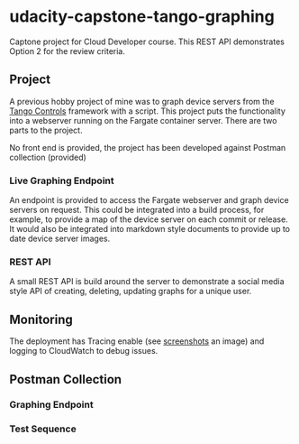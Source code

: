 # udacity-capstone-tango-graphing

Captone project for Cloud Developer course. This REST API demonstrates Option 2 for the review criteria.

## Project

A previous hobby project of mine was to graph device servers from the [Tango Controls](https://www.tango-controls.org/) framework with a script. This project puts the functionality into a webserver running on the Fargate container server. There are two parts to the project.

No front end is provided, the project has been developed against Postman collection (provided)

### Live Graphing Endpoint

An endpoint is provided to access the Fargate webserver and graph device servers on request. This could be integrated into a build process, for example, to provide a map of the device server on each commit or release. It would also be integrated into markdown style documents to provide up to date device server images.

### REST API

A small REST API is build around the server to demonstrate a social media style API of creating, deleting, updating graphs for a unique user.


## Monitoring

The deployment has Tracing enable (see [screenshots](screenshots) an image) and logging to CloudWatch to debug issues.

## Postman Collection

### Graphing Endpoint

### Test Sequence 